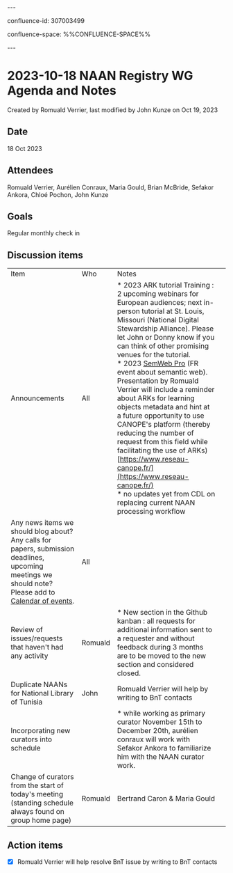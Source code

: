 \---

confluence-id: 307003499

confluence-space: %%CONFLUENCE-SPACE%%

\---

2023-10-18 NAAN Registry WG Agenda and Notes
============================================

Created by Romuald Verrier, last modified by John Kunze on Oct 19, 2023

Date
----

18 Oct 2023

Attendees
---------

Romuald Verrier, Aurélien Conraux, Maria Gould, Brian McBride, Sefakor Ankora, Chloé Pochon, John Kunze

Goals
-----

Regular monthly check in

Discussion items
----------------

|     |     |     |     |
| --- | --- | --- | --- |
| Item | Who | Notes |     |
| Announcements | All | *   2023 ARK tutorial Training : 2 upcoming webinars for European audiences; next in-person tutorial at St. Louis, Missouri (National Digital Stewardship Alliance). Please let John or Donny know if you can think of other promising venues for the tutorial.<br>*   2023 [SemWeb Pro](https://2023.semweb.pro/) (FR event about semantic web). Presentation by Romuald Verrier will include a reminder about ARKs for learning objects metadata and hint at a future opportunity to use CANOPE's platform (thereby reducing the number of request from this field while facilitating the use of ARKs) [https://www.reseau-canope.fr/](https://www.reseau-canope.fr/)<br>*   no updates yet from CDL on replacing current NAAN processing workflow |     |
| Any news items we should blog about? Any calls for papers, submission deadlines, upcoming meetings we should note? Please add to [Calendar of events](Calendar-of-events_208341505.html). | All |     |     |
| Review of issues/requests that haven't had any activity | Romuald | *   New section in the Github kanban : all requests for additional information sent to a requester and without feedback during 3 months are to be moved to the new section and considered closed. |     |
| Duplicate NAANs for National Library of Tunisia | John | Romuald Verrier will help by writing to BnT contacts |     |
| Incorporating new curators into schedule |     | *   while working as primary curator November 15th to December 20th, aurélien conraux will work with Sefakor Ankora to familiarize him with the NAAN curator work. |     |
| Change of curators from the start of today's meeting (standing schedule always found on group home page) | Romuald | Bertrand Caron & Maria Gould |     |

Action items
------------

- [x] Romuald Verrier will help resolve BnT issue by writing to BnT contacts